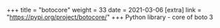 +++
title = "botocore"
weight = 33
date = 2021-03-06
[extra]
link = "https://pypi.org/project/botocore/"
+++
Python library - core of boto 3

